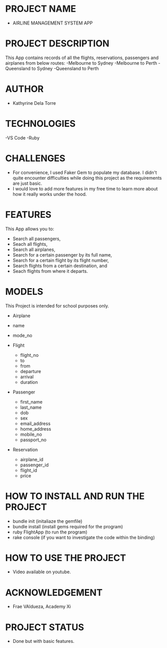 # PROJECT NAME
- AIRLINE MANAGEMENT SYSTEM APP

# PROJECT DESCRIPTION

  This App contains records of all the flights, reservations, passengers and airplanes from below routes:
  -Melbourne to Sydney
  -Melbourne to Perth
  -Queensland to Sydney
  -Queensland to Perth 

# AUTHOR
- Kathyrine Dela Torre
  
# TECHNOLOGIES
-VS Code
-Ruby

# CHALLENGES 
- For convenience, I used Faker Gem to populate my database. I didn't quite encounter difficulties while doing this project as the requirements are just basic. 
- I would love to add more features in my free time to learn more about how it really works under the hood. 

# FEATURES
This App allows you to:
- Search all passengers,
- Seach all flights,
- Search all airplanes,
- Search for a certain passenger by its full name,
- Search for a certain flight by its flight number,
- Search flights from a certain destination, and
- Seach flights from where it departs.

# MODELS
 This Project is intended for school purposes only.
 - Airplane 
  - name
  - mode_no

- Flight 
  - flight_no
  - to
  - from
  - departure
  - arrival
  - duration

- Passenger 
  - first_name
  - last_name
  - dob
  - sex
  - email_address
  - home_address
  - mobile_no
  - passport_no
  
- Reservation 
  - airplane_id
  - passenger_id
  - flight_id
  - price


# HOW TO INSTALL AND RUN THE PROJECT
- bundle init (initaliaze the gemfile)
- bundle install (install gems required for the program)
- ruby FlightApp (to run the program)
- rake console (if you want to investigate the code within the binding)

# HOW TO USE THE PROJECT
- Video available on youtube.

# ACKNOWLEDGEMENT
- Frae VAldueza, Academy Xi

# PROJECT STATUS
- Done but with basic features.









